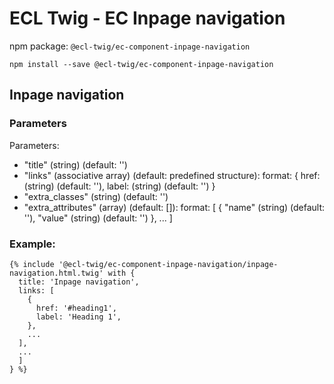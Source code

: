 # ECL Twig - EC Inpage navigation

npm package: `@ecl-twig/ec-component-inpage-navigation`

```shell
npm install --save @ecl-twig/ec-component-inpage-navigation
```

## Inpage navigation

### Parameters

Parameters:

- "title" (string) (default: '')
- "links" (associative array) (default: predefined structure): format:
  {
  href: (string) (default: ''),
  label: (string) (default: '')
  }
- "extra_classes" (string) (default: '')
- "extra_attributes" (array) (default: []): format: [
  {
  "name" (string) (default: ''),
  "value" (string) (default: '')
  },
  ...
  ]

### Example:

<!-- prettier-ignore -->
```twig
{% include '@ecl-twig/ec-component-inpage-navigation/inpage-navigation.html.twig' with {  
  title: 'Inpage navigation', 
  links: [ 
    { 
      href: '#heading1', 
      label: 'Heading 1', 
    }, 
    ... 
  ], 
  ... 
  ] 
} %}
```
